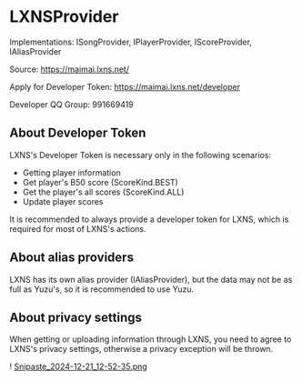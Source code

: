 # LXNSProvider

Implementations: ISongProvider, IPlayerProvider, IScoreProvider, IAliasProvider

Source: https://maimai.lxns.net/

Apply for Developer Token: https://maimai.lxns.net/developer

Developer QQ Group: 991669419

## About Developer Token

LXNS's Developer Token is necessary only in the following scenarios:

- Getting player information
- Get player's B50 score (ScoreKind.BEST)
- Get the player's all scores (ScoreKind.ALL)
- Update player scores

It is recommended to always provide a developer token for LXNS, which is required for most of LXNS's actions.

## About alias providers

LXNS has its own alias provider (IAliasProvider), but the data may not be as full as Yuzu's, so it is recommended to use Yuzu.

## About privacy settings

When getting or uploading information through LXNS, you need to agree to LXNS's privacy settings, otherwise a privacy exception will be thrown.

! [Snipaste_2024-12-21_12-52-35.png](https://s2.loli.net/2024/12/21/EcjIO8eDuWvQotB.png)